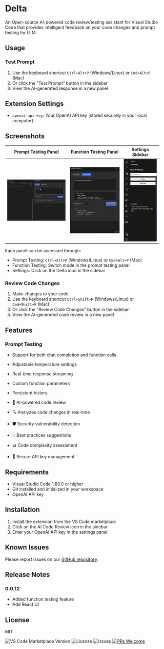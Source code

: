 # Delta

An Open-source AI-powered code review/testing assistant for Visual Studio Code that provides intelligent feedback on your code changes and prompt testing for LLM.

## Usage

### Test Prompt

1. Use the keyboard shortcut `Ctrl+Alt+P` (Windows/Linux) or `Cmd+Alt+P` (Mac)
2. Or click the "Test Prompt" button in the sidebar
3. View the AI-generated response in a new panel

## Extension Settings

- `openai-api-key`: Your OpenAI API key (stored securely in your local computer)

## Screenshots

|           Prompt Testing Panel            |           Function Testing Panel            |         Settings Sidebar         |
| :---------------------------------------: | :-----------------------------------------: | :------------------------------: |
| ![Prompt Testing](./media/panel-chat.png) | ![Function Testing](./media/panel-tool.png) | ![Settings](./media/sidebar.png) |

Each panel can be accessed through:

- Prompt Testing: `Ctrl+Alt+P` (Windows/Linux) or `Cmd+Alt+P` (Mac)
- Function Testing: Switch mode in the prompt testing panel
- Settings: Click on the Delta icon in the sidebar

### Review Code Changes

1. Make changes to your code
2. Use the keyboard shortcut `Ctrl+Shift+R` (Windows/Linux) or `Cmd+Shift+R` (Mac)
3. Or click the "Review Code Changes" button in the sidebar
4. View the AI-generated code review in a new panel

## Features

### Prompt Testing

- Support for both chat completion and function calls
- Adjustable temperature settings
- Real-time response streaming
- Custom function parameters
- Persistent history

- 🤖 AI-powered code review
- 🔍 Analyzes code changes in real-time
- 🛡️ Security vulnerability detection
- 💡 Best practices suggestions
- 📊 Code complexity assessment
- 🔑 Secure API key management

## Requirements

- Visual Studio Code 1.80.0 or higher
- Git installed and initialized in your workspace
- OpenAI API key

## Installation

1. Install the extension from the VS Code marketplace
2. Click on the AI Code Review icon in the sidebar
3. Enter your OpenAI API key in the settings panel

## Known Issues

Please report issues on our [GitHub repository](https://github.com/GeLi2001/Delta/issues).

## Release Notes

### 0.0.12

- Added function testing feature
- Add React UI

## License

MIT

![VS Code Marketplace Version](https://img.shields.io/visual-studio-marketplace/v/GeLi.delta)
![License](https://img.shields.io/github/license/GeLi2001/Delta)
![Issues](https://img.shields.io/github/issues/GeLi2001/Delta)
[![PRs Welcome](https://img.shields.io/badge/PRs-welcome-brightgreen.svg)](CONTRIBUTING.md)
